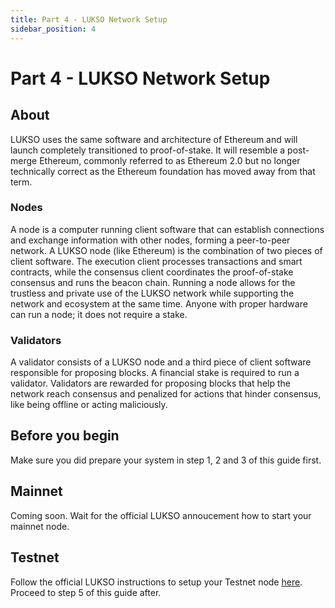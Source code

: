 ```yaml
---
title: Part 4 - LUKSO Network Setup
sidebar_position: 4
---
```


# Part 4 - LUKSO Network Setup

## About

LUKSO uses the same software and architecture of Ethereum and will launch completely transitioned to proof-of-stake. It will resemble a post-merge Ethereum, commonly referred to as Ethereum 2.0 but no longer technically correct as the Ethereum foundation has moved away from that term.

### Nodes

A node is a computer running client software that can establish connections and exchange information with other nodes, forming a peer-to-peer network. A LUKSO node (like Ethereum) is the combination of two pieces of client software. The execution client processes transactions and smart contracts, while the consensus client coordinates the proof-of-stake consensus and runs the beacon chain. Running a node allows for the trustless and private use of the LUKSO network while supporting the network and ecosystem at the same time. Anyone with proper hardware can run a node; it does not require a stake.

### Validators

A validator consists of a LUKSO node and a third piece of client software responsible for proposing blocks. A financial stake is required to run a validator. Validators are rewarded for proposing blocks that help the network reach consensus and penalized for actions that hinder consensus, like being offline or acting maliciously.

## Before you begin

Make sure you did prepare your system in step 1, 2 and 3 of this guide first.

## Mainnet

Coming soon. Wait for the official LUKSO annoucement how to start your mainnet node.

## Testnet

Follow the official LUKSO instructions to setup your Testnet node [here](https://docs.lukso.tech/networks/testnet/parameters/). Proceed to step 5 of this guide after.
